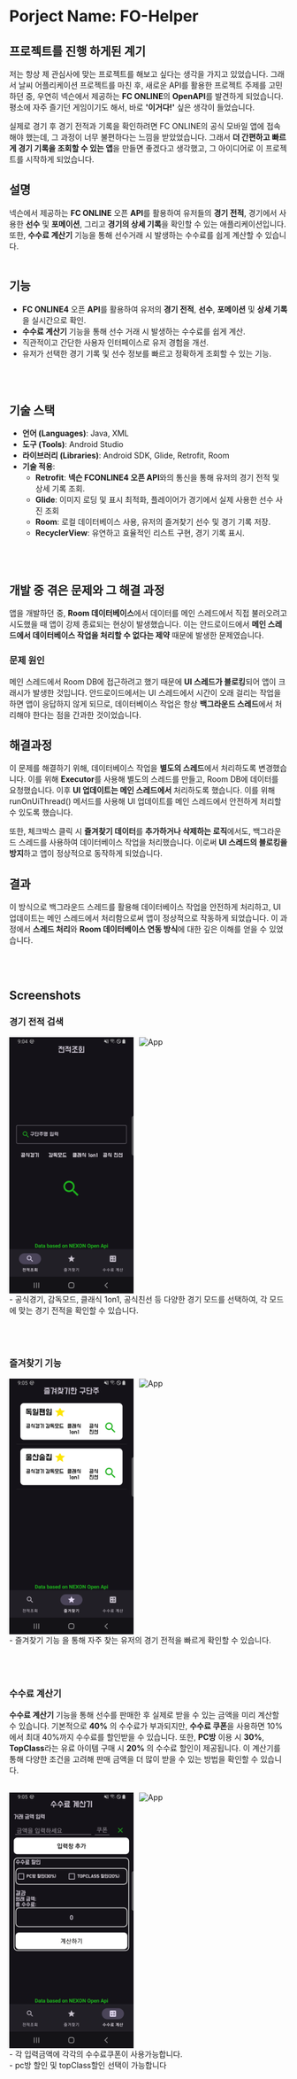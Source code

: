 # Porject Name: FO-Helper

## 프로젝트를 진행 하게된 계기
저는 항상 제 관심사에 맞는 프로젝트를 해보고 싶다는 생각을 가지고 있었습니다. 그래서 날씨 어플리케이션 프로젝트를 마친 후, 새로운 API를 활용한 프로젝트 주제를 고민하던 중, 우연히 넥슨에서 제공하는 **FC ONLINE**의 **OpenAPI**를 발견하게 되었습니다. 평소에 자주 즐기던 게임이기도 해서, 바로 **'이거다!'** 싶은 생각이 들었습니다.

실제로 경기 후 경기 전적과 기록을 확인하려면 FC ONLINE의 공식 모바일 앱에 접속해야 했는데, 그 과정이 너무 불편하다는 느낌을 받았었습니다. 그래서 **더 간편하고 빠르게 경기 기록을 조회할 수 있는 앱**을 만들면 좋겠다고 생각했고, 그 아이디어로 이 프로젝트를 시작하게 되었습니다.

## 설명
넥슨에서 제공하는 **FC ONLINE** 오픈 **API**를 활용하여 유저들의 **경기 전적**, 경기에서 사용한 **선수** 및 **포메이션**, 그리고 **경기의 상세 기록**을 확인할 수 있는 애플리케이션입니다. <br> 또한, **수수료 계산기** 기능을 통해 선수거래 시 발생하는 수수료를 쉽게 계산할 수 있습니다.
<br> <br>

## 기능

- **FC ONLINE4** 오픈 **API**를 활용하여 유저의 **경기 전적**, **선수**, **포메이션** 및 **상세 기록**을 실시간으로 확인.
- **수수료 계산기** 기능을 통해 선수 거래 시 발생하는 수수료를 쉽게 계산.
- 직관적이고 간단한 사용자 인터페이스로 유저 경험을 개선.
- 유저가 선택한 경기 기록 및 선수 정보를 빠르고 정확하게 조회할 수 있는 기능.

<br> <br>
## 기술 스택

- **언어 (Languages)**: Java, XML
- **도구 (Tools)**: Android Studio
- **라이브러리 (Libraries)**: Android SDK, Glide, Retrofit, Room
- **기술 적용**:
  - **Retrofit**: **넥슨 FCONLINE4 오픈 API**와의 통신을 통해 유저의 경기 전적 및 상세 기록 조회.
  - **Glide**: 이미지 로딩 및 표시 최적화, 플레이어가 경기에서 실제 사용한 선수 사진 조회
  - **Room**: 로컬 데이터베이스 사용, 유저의 즐겨찾기 선수 및 경기 기록 저장.
  - **RecyclerView**: 유연하고 효율적인 리스트 구현, 경기 기록 표시.

<br> <br>

## 개발 중 겪은 문제와 그 해결 과정
앱을 개발하던 중, **Room 데이터베이스**에서 데이터를 메인 스레드에서 직접 불러오려고 시도했을 때 앱이 강제 종료되는 현상이 발생했습니다. 이는 안드로이드에서 **메인 스레드에서 데이터베이스 작업을 처리할 수 없다는 제약** 때문에 발생한 문제였습니다.

### 문제 원인
메인 스레드에서 Room DB에 접근하려고 했기 때문에 **UI 스레드가 블로킹**되어 앱이 크래시가 발생한 것입니다. 안드로이드에서는 UI 스레드에서 시간이 오래 걸리는 작업을 하면 앱이 응답하지 않게 되므로, 데이터베이스 작업은 항상 **백그라운드 스레드**에서 처리해야 한다는 점을 간과한 것이었습니다.

## 해결과정
이 문제를 해결하기 위해, 데이터베이스 작업을 **별도의 스레드**에서 처리하도록 변경했습니다. 이를 위해 **Executor**를 사용해 별도의 스레드를 만들고, Room DB에 데이터를 요청했습니다. 이후 **UI 업데이트는 메인 스레드에서** 처리하도록 했습니다. 이를 위해 runOnUiThread() 메서드를 사용해 UI 업데이트를 메인 스레드에서 안전하게 처리할 수 있도록 했습니다.

또한, 체크박스 클릭 시 **즐겨찾기 데이터**를 **추가하거나 삭제하는 로직**에서도, 백그라운드 스레드를 사용하여 데이터베이스 작업을 처리했습니다. 이로써 **UI 스레드의 블로킹을 방지**하고 앱이 정상적으로 동작하게 되었습니다.

## 결과
이 방식으로 백그라운드 스레드를 활용해 데이터베이스 작업을 안전하게 처리하고, UI 업데이트는 메인 스레드에서 처리함으로써 앱이 정상적으로 작동하게 되었습니다. 이 과정에서 **스레드 처리**와 **Room 데이터베이스 연동 방식**에 대한 깊은 이해를 얻을 수 있었습니다.

<br> <br>
  
## Screenshots

### 경기 전적 검색
<div style="display: flex; gap: 10px;">
    <img src="screenshots/home.png" alt="searchHistory" width="225">
    <img src="video/historyGIF.gif" alt="App" width="225">
</div>
- 공식경기, 감독모드, 클래식 1on1, 공식친선 등 다양한 경기 모드를 선택하여, 각 모드에 맞는 경기 전적을 확인할 수 있습니다. <br>
  <br>
  <br>
  <br>


### 즐겨찾기 기능
<div style="display: flex; gap: 10px;">
    <img src="screenshots/favoritesPlayer.png" alt="home" width="225">
    <img src="video/favoritesGIF.gif" alt="App" width="225">
</div>
- 즐겨찾기 기능 을 통해 자주 찾는 유저의 경기 전적을 빠르게 확인할 수 있습니다. 
<br>

<br>
<br>
<br>

### 수수료 계산기
**수수료 계산기** 기능을 통해 선수를 판매한 후 실제로 받을 수 있는 금액을 미리 계산할 수 있습니다.
기본적으로 **40%** 의 수수료가 부과되지만, **수수료 쿠폰**을 사용하면 10%에서 최대 40%까지 수수료를 할인받을 수 있습니다.
또한, **PC방** 이용 시 **30%**, **TopClass**라는 유료 아이템 구매 시 **20%** 의 수수료 할인이 제공됩니다. 이 계산기를 통해 다양한 조건을 고려해 판매 금액을 더 많이 받을 수 있는 방법을 확인할 수 있습니다.<br><br>
<div style="display: flex; gap: 10px;">
    <img src="screenshots/feecalculator.png" alt="quotes" width="225">
    <img src="video/calculgif.gif" alt="App" width="225">
</div>
- 각 입력금액에 각각의 수수료쿠폰이 사용가능합니다.
<br>
- pc방 할인 및 topClass할인 선택이 가능합니다




